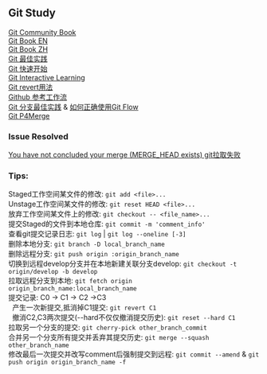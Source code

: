 ## Git Study
[Git Community Book](http://gitbook.liuhui998.com/)</br>
[Git Book EN](http://git-scm.com/book/en/v2)</br>
[Git Book ZH](https://git-scm.com/book/zh/v2)</br>
[Git 最佳实践](https://www.atlassian.com/git/)</br>
[Git 快速开始](http://rogerdudler.github.io/git-guide/)</br>
[Git Interactive Learning](http://pcottle.github.io/learnGitBranching/?demo)</br>
[Git revert用法](http://www.cnblogs.com/0616--ataozhijia/p/3709917.html)</br>
[Github 参考工作流](https://github.com/vincenthou/vincenthou.github.io/issues/1)</br>
[Git 分支最佳实践](https://segmentfault.com/a/1190000000434973) & [如何正确使用Git Flow](http://www.cnblogs.com/cnblogsfans/p/5075073.html)<br/>
[Git P4Merge](http://blog.csdn.net/xiaojia1100/article/details/50778987)</br>

### Issue Resolved
[You have not concluded your merge (MERGE_HEAD exists) git拉取失败](http://yijiebuyi.com/blog/5b55eb51ad49ce41e2de9c85dd4513ca.html)</br>

### Tips:
Staged工作空间某文件的修改: `git add <file>...`<br/>
Unstage工作空间某文件的修改: `git reset HEAD <file>...`<br/>
放弃工作空间某文件上的修改: `git checkout -- <file_name>...`</br>
提交Staged的文件到本地仓库: `git commit -m 'comment_info'`</br>
查看git提交记录日志: `git log` | `git log --oneline [-3]`</br>
删除本地分支: `git branch -D local_branch_name`</br>
删除远程分支: `git push origin :origin_branch_name`</br>
切换到远程develop分支并在本地新建关联分支develop: `git checkout -t origin/develop -b develop`</br>
拉取远程分支到本地: `git fetch origin origin_branch_name:local_branch_name`<br/>
提交记录: C0 -> C1 -> C2 ->C3</br>
&nbsp;&nbsp;产生一次新提交,抵消掉C1提交: `git revert C1`</br>
&nbsp;&nbsp;撤消C2,C3两次提交(--hard不仅仅撤消提交历史): `git reset --hard C1`</br>
拉取另一个分支的提交: `git cherry-pick other_branch_commit`<br/>
合并另一个分支所有提交并丢弃其提交历史: `git merge --squash other_branch_name`</br>
修改最后一次提交并改写comment后强制提交到远程: `git commit --amend` & `git push origin origin_branch_name -f`</br>
